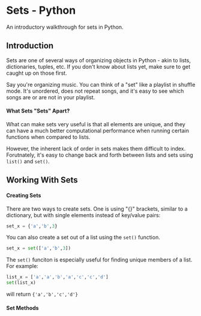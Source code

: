 # Sets - Python
An introductory walkthrough for sets in Python.

## Introduction
Sets are one of several ways of organizing objects in Python - akin to lists, dictionaries, tuples, etc. If you don't know about lists yet, make sure to get caught up on those first. 

Say you're organizing music.  You can think of a "set" like a playlist in shuffle mode.  It's unordered, does not repeat songs, and it's easy to see which songs are or are not in your playlist.

#### What Sets "Sets" Apart?

What can make sets very useful is that all elements are unique, and they can have a much better computational performance when running certain functions when compared to lists.

However, the inherent lack of order in sets makes them difficult to index.  Forutnately, it's easy to change back and forth between lists and sets using `list()` and `set()`.

## Working With Sets

#### Creating Sets
There are two ways to create sets.  One is using "{}" brackets, similar to a dictionary, but with single elements instead of key/value pairs:
```python
set_x = {'a','b',3}
```

You can also create a set out of a list using the `set()` function.
```python
set_x = set(['a','b',3])
```

The `set()` funciton is especially useful for finding unique members of a list.  For example:
```python
list_x = ['a','a','b','a','c','c','d']
set(list_x)
```
will return `{'a','b','c','d'}`

#### Set Methods


